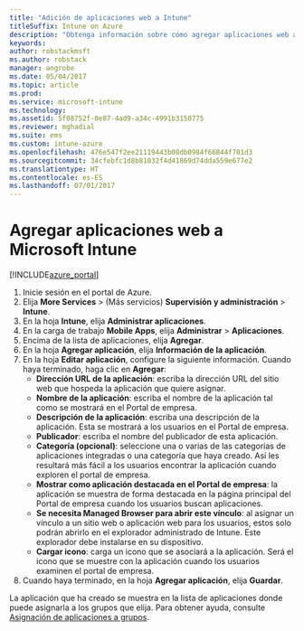 ```yaml
---
title: "Adición de aplicaciones web a Intune"
titleSuffix: Intune on Azure
description: "Obtenga información sobre cómo agregar aplicaciones web a Intune\"."
keywords: 
author: robstackmsft
ms.author: robstack
manager: angrobe
ms.date: 05/04/2017
ms.topic: article
ms.prod: 
ms.service: microsoft-intune
ms.technology: 
ms.assetid: 5f08752f-0e87-4ad9-a34c-4991b3150775
ms.reviewer: mghadial
ms.suite: ems
ms.custom: intune-azure
ms.openlocfilehash: 476e547f2ee21119443b08db0984f66844f701d3
ms.sourcegitcommit: 34cfebfc1d8b81032f4d41869d74dda559e677e2
ms.translationtype: HT
ms.contentlocale: es-ES
ms.lasthandoff: 07/01/2017
---
```

# <a name="how-to-add-web-apps-to-microsoft-intune"></a>Agregar aplicaciones web a Microsoft Intune

[!INCLUDE[azure_portal](./includes/azure_portal.md)]

1. Inicie sesión en el portal de Azure.
2. Elija **More Services** >  (Más servicios) **Supervisión y administración** > **Intune**.
3. En la hoja **Intune**, elija **Administrar aplicaciones**.
4. En la carga de trabajo **Mobile Apps**, elija **Administrar** > **Aplicaciones**.
5. Encima de la lista de aplicaciones, elija **Agregar**.
6. En la hoja **Agregar aplicación**, elija **Información de la aplicación**.
7. En la hoja **Editar aplicación**, configure la siguiente información. Cuando haya terminado, haga clic en **Agregar**:
    - **Dirección URL de la aplicación**: escriba la dirección URL del sitio web que hospeda la aplicación que quiere asignar.
    - **Nombre de la aplicación**: escriba el nombre de la aplicación tal como se mostrará en el Portal de empresa.
    - **Descripción de la aplicación**: escriba una descripción de la aplicación. Esta se mostrará a los usuarios en el Portal de empresa.
    - **Publicador**: escriba el nombre del publicador de esta aplicación.
    - **Categoría (opcional)**: seleccione una o varias de las categorías de aplicaciones integradas o una categoría que haya creado. Así les resultará más fácil a los usuarios encontrar la aplicación cuando exploren el portal de empresa.
    - **Mostrar como aplicación destacada en el Portal de empresa**: la aplicación se muestra de forma destacada en la página principal del Portal de empresa cuando los usuarios buscan aplicaciones.
    - **Se necesita Managed Browser para abrir este vínculo**: al asignar un vínculo a un sitio web o aplicación web para los usuarios, estos solo podrán abrirlo en el explorador administrado de Intune. Este explorador debe instalarse en su dispositivo.
    - **Cargar icono**: carga un icono que se asociará a la aplicación. Será el icono que se muestre con la aplicación cuando los usuarios examinen el portal de empresa.
8. Cuando haya terminado, en la hoja **Agregar aplicación**, elija **Guardar**.

La aplicación que ha creado se muestra en la lista de aplicaciones donde puede asignarla a los grupos que elija. Para obtener ayuda, consulte [Asignación de aplicaciones a grupos](apps-deploy.md).